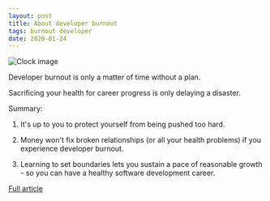 ```yaml
---
layout: post
title: About developer burnout
tags: burnout developer
date: 2020-01-24
---
```


![Clock image](https://jaymeedwards.com/wp-content/uploads/2017/09/pexels-photo-210590-e1506783633714.jpeg)

Developer burnout is only a matter of time without a plan.

Sacrificing your health for career progress is only delaying a disaster.

Summary:
1. It's up to you to protect yourself from being pushed too hard.

2. Money won't fix broken relationships (or all your health problems) 
if you experience developer burnout.

3. Learning to set boundaries lets you sustain a pace of reasonable 
growth - so you can have a healthy software development career.

[Full article](https://jaymeedwards.com/2020/01/22/developer-burnout-is-only-a-matter-of-time-without-a-plan/)
